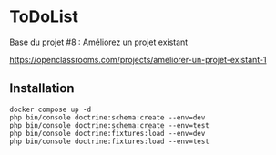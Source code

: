 ToDoList
========

Base du projet #8 : Améliorez un projet existant

https://openclassrooms.com/projects/ameliorer-un-projet-existant-1

## Installation

```
docker compose up -d
php bin/console doctrine:schema:create --env=dev
php bin/console doctrine:schema:create --env=test
php bin/console doctrine:fixtures:load --env=dev
php bin/console doctrine:fixtures:load --env=test
```
